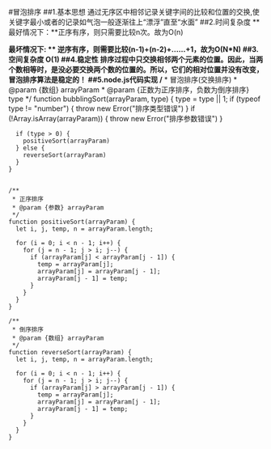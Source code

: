 #冒泡排序
##1.基本思想
通过无序区中相邻记录关键字间的比较和位置的交换,使关键字最小或者的记录如气泡一般逐渐往上“漂浮”直至“水面”
##2.时间复杂度
**最好情况下：**正序有序，则只需要比较n次。故为O(n)

**最坏情况下: ** 逆序有序，则需要比较(n-1)+(n-2)+……+1，故为O(N*N)
##3.空间复杂度
O(1)
##4.稳定性
排序过程中只交换相邻两个元素的位置。因此，当两个数相等时，是没必要交换两个数的位置的。所以，它们的相对位置并没有改变，冒泡排序算法是稳定的！
##5.node.js代码实现
	/**
	 * 冒泡排序(交换排序)
	 * @param {数组} arrayParam 
	 * @param {正数为正序排序，负数为倒序排序} type 
	 */
	function bubblingSort(arrayParam, type) {
	  type = type || 1;
	  if (typeof type != "number") {
	    throw new Error("排序类型错误")
	  }
	  if (!Array.isArray(arrayParam)) {
	    throw new Error("排序参数错误")
	  }
	
	  if (type > 0) {
	    positiveSort(arrayParam)
	  } else {
	    reverseSort(arrayParam)
	  }
	}
	
	
	/**
	 * 正序排序
	 * @param {参数} arrayParam 
	 */
	function positiveSort(arrayParam) {
	  let i, j, temp, n = arrayParam.length;
	
	  for (i = 0; i < n - 1; i++) {
	    for (j = n - 1; j > i; j--) {
	      if (arrayParam[j] < arrayParam[j - 1]) {
	        temp = arrayParam[j];
	        arrayParam[j] = arrayParam[j - 1];
	        arrayParam[j - 1] = temp;
	      }
	    }
	  }
	}
	
	/**
	 * 倒序排序
	 * @param {数组} arrayParam 
	 */
	function reverseSort(arrayParam) {
	  let i, j, temp, n = arrayParam.length;
	
	  for (i = 0; i < n - 1; i++) {
	    for (j = n - 1; j > i; j--) {
	      if (arrayParam[j] > arrayParam[j - 1]) {
	        temp = arrayParam[j];
	        arrayParam[j] = arrayParam[j - 1];
	        arrayParam[j - 1] = temp;
	      }
	    }
	  }
	}